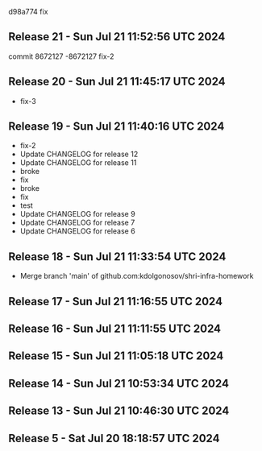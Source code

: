 d98a774 fix

## Release 21 - Sun Jul 21 11:52:56 UTC 2024

commit 8672127
-8672127 fix-2

## Release 20 - Sun Jul 21 11:45:17 UTC 2024

- fix-3
## Release 19 - Sun Jul 21 11:40:16 UTC 2024

- fix-2
- Update CHANGELOG for release 12
- Update CHANGELOG for release 11
- broke
- fix
- broke
- fix
- test
- Update CHANGELOG for release 9
- Update CHANGELOG for release 7
- Update CHANGELOG for release 6
## Release 18 - Sun Jul 21 11:33:54 UTC 2024

- Merge branch 'main' of github.com:kdolgonosov/shri-infra-homework
## Release 17 - Sun Jul 21 11:16:55 UTC 2024


## Release 16 - Sun Jul 21 11:11:55 UTC 2024


## Release 15 - Sun Jul 21 11:05:18 UTC 2024


## Release 14 - Sun Jul 21 10:53:34 UTC 2024


## Release 13 - Sun Jul 21 10:46:30 UTC 2024


## Release 5 - Sat Jul 20 18:18:57 UTC 2024



